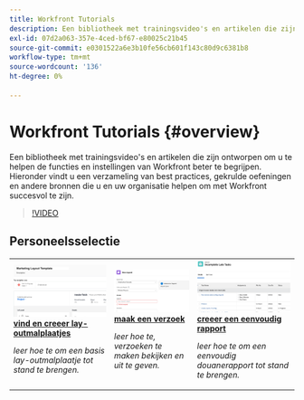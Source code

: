 ```yaml
---
title: Workfront Tutorials
description: Een bibliotheek met trainingsvideo's en artikelen die zijn ontworpen om u te helpen de functies en instellingen van Workfront beter te begrijpen.  Hieronder vindt u een verzameling van best practices, gekrulde oefeningen en andere bronnen die u en uw organisatie helpen om met Workfront succesvol te zijn.
exl-id: 07d2a063-357e-4ced-bf67-e80025c21b45
source-git-commit: e0301522a6e3b10fe56cb601f143c80d9c6381b8
workflow-type: tm+mt
source-wordcount: '136'
ht-degree: 0%

---
```


# Workfront Tutorials {#overview}

Een bibliotheek met trainingsvideo&#39;s en artikelen die zijn ontworpen om u te helpen de functies en instellingen van Workfront beter te begrijpen.  Hieronder vindt u een verzameling van best practices, gekrulde oefeningen en andere bronnen die u en uw organisatie helpen om met Workfront succesvol te zijn.

>[!VIDEO](https://video.tv.adobe.com/v/335063/?quality=12&learn=on)

<!-- 

This is the landing page of the user guide. It should be the first list item in the TOC.md file. 
See other user landing pages to get ideas. 

-->


<div id="recs-overview-body-1"></div>
<div id="recs-overview-body-2"></div>
<div id="recs-overview-body-3"></div>
<div id="recs-overview-body-4"></div>
<div id="recs-overview-body-5"></div>
<div id="recs-overview-body-6"></div>

<div id="staff-picks-section">

## Personeelsselectie

<table style="margin-top: 0 !important">
  <tr>
   <td>
      <a href="/help/administration-and-setup/layout-templates/find-layout-templates.md">
      <img alt="Lay-outsjablonen zoeken en maken" src="/help/assets/ltemp_01.png"/>
      </a>
      <div>
         <a href="/help/administration-and-setup/layout-templates/find-layout-templates.md"><strong> vind en creeer lay-outmalplaatjes </strong></a>
      </div>
      <p>
         <em> leer hoe te om een basis lay-outmalplaatje tot stand te brengen.</em>
      </p>
    </td>
   <td>
      <a href="/help/manage-work/issues-requests/make-a-request.md">
      <img alt="Een aanvraag indienen" src="/help/assets/nrequest_01.png"/>
      </a>
      <div>
         <a href="/help/manage-work/issues-requests/make-a-request.md"><strong> maak een verzoek </strong></a>
      </div>
      <p>
         <em> leer hoe te, verzoeken te maken bekijken en uit te geven.</em>
      </p>

<td>
      <a href="/help/reporting/basic-reporting/create-a-simple-report.md">
      <img alt="Een eenvoudig rapport maken" src="/help/assets/sreport_01.png"/>
      </a>
      <div>
         <a href="/help/reporting/basic-reporting/create-a-simple-report.md"><strong> creeer een eenvoudig rapport </strong></a>
      </div>
      <p>
         <em> leer hoe te om een eenvoudig douanerapport tot stand te brengen.</em>
      </p>
    </td>
  </tr>
</table>

</div>
